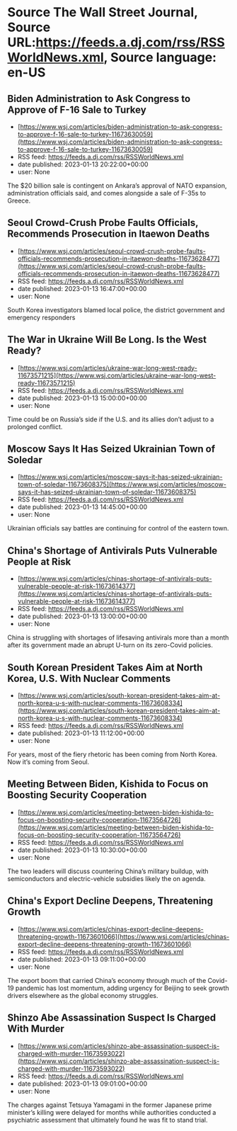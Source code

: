 # Source The Wall Street Journal, Source URL:https://feeds.a.dj.com/rss/RSSWorldNews.xml, Source language: en-US

## Biden Administration to Ask Congress to Approve of F-16 Sale to Turkey
 - [https://www.wsj.com/articles/biden-administration-to-ask-congress-to-approve-f-16-sale-to-turkey-11673630059](https://www.wsj.com/articles/biden-administration-to-ask-congress-to-approve-f-16-sale-to-turkey-11673630059)
 - RSS feed: https://feeds.a.dj.com/rss/RSSWorldNews.xml
 - date published: 2023-01-13 20:22:00+00:00
 - user: None

The $20 billion sale is contingent on Ankara’s approval of NATO expansion, administration officials said, and comes alongside a sale of F-35s to Greece.

## Seoul Crowd-Crush Probe Faults Officials, Recommends Prosecution in Itaewon Deaths
 - [https://www.wsj.com/articles/seoul-crowd-crush-probe-faults-officials-recommends-prosecution-in-itaewon-deaths-11673628477](https://www.wsj.com/articles/seoul-crowd-crush-probe-faults-officials-recommends-prosecution-in-itaewon-deaths-11673628477)
 - RSS feed: https://feeds.a.dj.com/rss/RSSWorldNews.xml
 - date published: 2023-01-13 16:47:00+00:00
 - user: None

South Korea investigators blamed local police, the district government and emergency responders

## The War in Ukraine Will Be Long. Is the West Ready?
 - [https://www.wsj.com/articles/ukraine-war-long-west-ready-11673571215](https://www.wsj.com/articles/ukraine-war-long-west-ready-11673571215)
 - RSS feed: https://feeds.a.dj.com/rss/RSSWorldNews.xml
 - date published: 2023-01-13 15:00:00+00:00
 - user: None

Time could be on Russia’s side if the U.S. and its allies don’t adjust to a prolonged conflict.

## Moscow Says It Has Seized Ukrainian Town of Soledar
 - [https://www.wsj.com/articles/moscow-says-it-has-seized-ukrainian-town-of-soledar-11673608375](https://www.wsj.com/articles/moscow-says-it-has-seized-ukrainian-town-of-soledar-11673608375)
 - RSS feed: https://feeds.a.dj.com/rss/RSSWorldNews.xml
 - date published: 2023-01-13 14:45:00+00:00
 - user: None

Ukrainian officials say battles are continuing for control of the eastern town.

## China's Shortage of Antivirals Puts Vulnerable People at Risk
 - [https://www.wsj.com/articles/chinas-shortage-of-antivirals-puts-vulnerable-people-at-risk-11673614377](https://www.wsj.com/articles/chinas-shortage-of-antivirals-puts-vulnerable-people-at-risk-11673614377)
 - RSS feed: https://feeds.a.dj.com/rss/RSSWorldNews.xml
 - date published: 2023-01-13 13:00:00+00:00
 - user: None

China is struggling with shortages of lifesaving antivirals more than a month after its government made an abrupt U-turn on its zero-Covid policies.

## South Korean President Takes Aim at North Korea, U.S. With Nuclear Comments
 - [https://www.wsj.com/articles/south-korean-president-takes-aim-at-north-korea-u-s-with-nuclear-comments-11673608334](https://www.wsj.com/articles/south-korean-president-takes-aim-at-north-korea-u-s-with-nuclear-comments-11673608334)
 - RSS feed: https://feeds.a.dj.com/rss/RSSWorldNews.xml
 - date published: 2023-01-13 11:12:00+00:00
 - user: None

For years, most of the fiery rhetoric has been coming from North Korea. Now it’s coming from Seoul.

## Meeting Between Biden, Kishida to Focus on Boosting Security Cooperation
 - [https://www.wsj.com/articles/meeting-between-biden-kishida-to-focus-on-boosting-security-cooperation-11673564726](https://www.wsj.com/articles/meeting-between-biden-kishida-to-focus-on-boosting-security-cooperation-11673564726)
 - RSS feed: https://feeds.a.dj.com/rss/RSSWorldNews.xml
 - date published: 2023-01-13 10:30:00+00:00
 - user: None

The two leaders will discuss countering China’s military buildup, with semiconductors and electric-vehicle subsidies likely the on agenda.

## China's Export Decline Deepens, Threatening Growth
 - [https://www.wsj.com/articles/chinas-export-decline-deepens-threatening-growth-11673601066](https://www.wsj.com/articles/chinas-export-decline-deepens-threatening-growth-11673601066)
 - RSS feed: https://feeds.a.dj.com/rss/RSSWorldNews.xml
 - date published: 2023-01-13 09:11:00+00:00
 - user: None

The export boom that carried China’s economy through much of the Covid-19 pandemic has lost momentum, adding urgency for Beijing to seek growth drivers elsewhere as the global economy struggles.

## Shinzo Abe Assassination Suspect Is Charged With Murder
 - [https://www.wsj.com/articles/shinzo-abe-assassination-suspect-is-charged-with-murder-11673593022](https://www.wsj.com/articles/shinzo-abe-assassination-suspect-is-charged-with-murder-11673593022)
 - RSS feed: https://feeds.a.dj.com/rss/RSSWorldNews.xml
 - date published: 2023-01-13 09:01:00+00:00
 - user: None

The charges against Tetsuya Yamagami in the former Japanese prime minister’s killing were delayed for months while authorities conducted a psychiatric assessment that ultimately found he was fit to stand trial.
